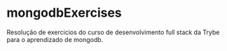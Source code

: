 # mongodbExercises
Resolução de exercicios do curso de desenvolvimento full stack da Trybe para o aprendizado de mongodb.
